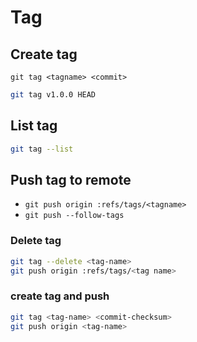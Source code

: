 # Tag

## Create tag

`git tag <tagname> <commit>`

```sh
git tag v1.0.0 HEAD
```

## List tag

```sh
git tag --list
```

## Push tag to remote

- `git push origin :refs/tags/<tagname>`
- `git push --follow-tags`


### Delete tag

```bash
git tag --delete <tag-name>
git push origin :refs/tags/<tag name>
```


### create tag and push

```bash
git tag <tag-name> <commit-checksum>
git push origin <tag-name>
```
